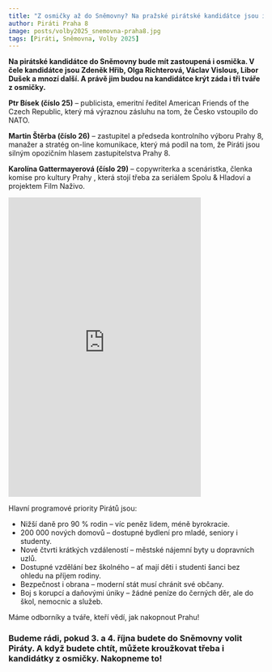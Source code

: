```yaml
---
title: "Z osmičky až do Sněmovny? Na pražské pirátské kandidátce jsou i lidé z Prahy 8"
author: Piráti Praha 8
image: posts/volby2025_snemovna-praha8.jpg
tags: [Piráti, Sněmovna, Volby 2025]
---
```


**Na pirátské kandidátce do Sněmovny bude mít zastoupená i osmička. V čele kandidátce jsou Zdeněk Hřib, Olga Richterová, Václav Vislous, Libor Dušek a mnozí další. A právě jim budou na kandidátce krýt záda i tři tváře z osmičky.**

**Ptr Bísek (číslo 25)** – publicista, emeritní ředitel American Friends of the Czech Republic, který má výraznou zásluhu na tom, že Česko vstoupilo do NATO. 

**Martin Štěrba (číslo 26)** – zastupitel a předseda kontrolního výboru Prahy 8, manažer a stratég on-line komunikace, který má podíl na tom, že Piráti jsou silným opozičním hlasem zastupitelstva Prahy 8.

**Karolína Gattermayerová (číslo 29)** – copywriterka a scenáristka, členka komise pro kultury Prahy , která stojí třeba za seriálem Spolu & Hladoví a projektem Film Naživo. 

<iframe src="https://www.facebook.com/plugins/video.php?height=476&href=https%3A%2F%2Fwww.facebook.com%2Fceska.piratska.strana%2Fvideos%2F911790744387127%2F&show_text=true&width=380&t=0" width="380" height="591" style="border:none;overflow:hidden" scrolling="no" frameborder="0" allowfullscreen="true" allow="autoplay; clipboard-write; encrypted-media; picture-in-picture; web-share" allowFullScreen="true"></iframe>

Hlavní programové priority Pirátů jsou:
- Nižší daně pro 90 % rodin – víc peněz lidem, méně byrokracie.
- 200 000 nových domovů – dostupné bydlení pro mladé, seniory i studenty.
- Nové čtvrti krátkých vzdáleností – městské nájemní byty u dopravních uzlů.
- Dostupné vzdělání bez školného – ať mají děti i studenti šanci bez ohledu na příjem rodiny.
- Bezpečnost i obrana – moderní stát musí chránit své občany.
- Boj s korupcí a daňovými úniky – žádné peníze do černých děr, ale do škol, nemocnic a služeb.

Máme odborníky a tváře, kteří vědí, jak nakopnout Prahu!

### Budeme rádi, pokud 3. a 4. října budete do Sněmovny volit Piráty. A když budete chtít, můžete kroužkovat třeba i kandidátky z osmičky. Nakopneme to!